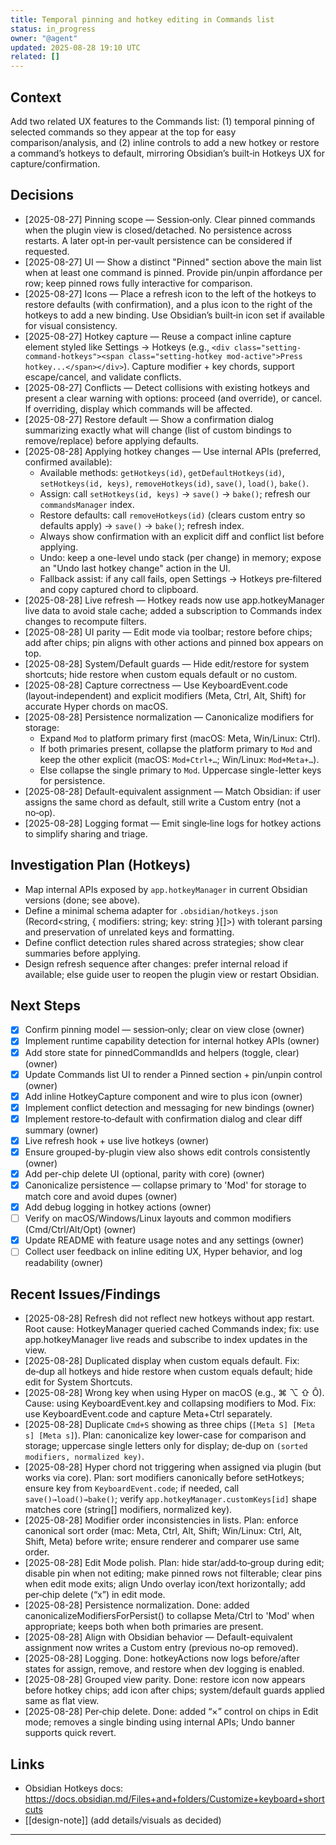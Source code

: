 ```yaml
---
title: Temporal pinning and hotkey editing in Commands list
status: in_progress
owner: "@agent"
updated: 2025-08-28 19:10 UTC
related: []
---
```


## Context

Add two related UX features to the Commands list: (1) temporal pinning of selected commands so they appear at the top for easy comparison/analysis, and (2) inline controls to add a new hotkey or restore a command’s hotkeys to default, mirroring Obsidian’s built‑in Hotkeys UX for capture/confirmation.

## Decisions

- [2025-08-27] Pinning scope — Session‑only. Clear pinned commands when the plugin view is closed/detached. No persistence across restarts. A later opt‑in per‑vault persistence can be considered if requested.
- [2025-08-27] UI — Show a distinct "Pinned" section above the main list when at least one command is pinned. Provide pin/unpin affordance per row; keep pinned rows fully interactive for comparison.
- [2025-08-27] Icons — Place a refresh icon to the left of the hotkeys to restore defaults (with confirmation), and a plus icon to the right of the hotkeys to add a new binding. Use Obsidian’s built‑in icon set if available for visual consistency.
- [2025-08-27] Hotkey capture — Reuse a compact inline capture element styled like Settings → Hotkeys (e.g., `<div class="setting-command-hotkeys"><span class="setting-hotkey mod-active">Press hotkey...</span></div>`). Capture modifier + key chords, support escape/cancel, and validate conflicts.
- [2025-08-27] Conflicts — Detect collisions with existing hotkeys and present a clear warning with options: proceed (and override), or cancel. If overriding, display which commands will be affected.
- [2025-08-27] Restore default — Show a confirmation dialog summarizing exactly what will change (list of custom bindings to remove/replace) before applying defaults.
- [2025-08-28] Applying hotkey changes — Use internal APIs (preferred, confirmed available):
  - Available methods: `getHotkeys(id)`, `getDefaultHotkeys(id)`, `setHotkeys(id, keys)`, `removeHotkeys(id)`, `save()`, `load()`, `bake()`.
  - Assign: call `setHotkeys(id, keys)` → `save()` → `bake()`; refresh our `commandsManager` index.
  - Restore defaults: call `removeHotkeys(id)` (clears custom entry so defaults apply) → `save()` → `bake()`; refresh index.
  - Always show confirmation with an explicit diff and conflict list before applying.
  - Undo: keep a one-level undo stack (per change) in memory; expose an "Undo last hotkey change" action in the UI.
  - Fallback assist: if any call fails, open Settings → Hotkeys pre‑filtered and copy captured chord to clipboard.
- [2025-08-28] Live refresh — Hotkey reads now use app.hotkeyManager live data to avoid stale cache; added a subscription to Commands index changes to recompute filters.
- [2025-08-28] UI parity — Edit mode via toolbar; restore before chips; add after chips; pin aligns with other actions and pinned box appears on top.
- [2025-08-28] System/Default guards — Hide edit/restore for system shortcuts; hide restore when custom equals default or no custom.
- [2025-08-28] Capture correctness — Use KeyboardEvent.code (layout‑independent) and explicit modifiers (Meta, Ctrl, Alt, Shift) for accurate Hyper chords on macOS.
- [2025-08-28] Persistence normalization — Canonicalize modifiers for storage:
  - Expand `Mod` to platform primary first (macOS: Meta, Win/Linux: Ctrl).
  - If both primaries present, collapse the platform primary to `Mod` and keep the other explicit (macOS: `Mod+Ctrl+…`; Win/Linux: `Mod+Meta+…`).
  - Else collapse the single primary to `Mod`. Uppercase single-letter keys for persistence.
- [2025-08-28] Default-equivalent assignment — Match Obsidian: if user assigns the same chord as default, still write a Custom entry (not a no‑op).
- [2025-08-28] Logging format — Emit single‑line logs for hotkey actions to simplify sharing and triage.

## Investigation Plan (Hotkeys)

- Map internal APIs exposed by `app.hotkeyManager` in current Obsidian versions (done; see above).
- Define a minimal schema adapter for `.obsidian/hotkeys.json` (Record<string, { modifiers: string; key: string }[]>) with tolerant parsing and preservation of unrelated keys and formatting.
- Define conflict detection rules shared across strategies; show clear summaries before applying.
- Design refresh sequence after changes: prefer internal reload if available; else guide user to reopen the plugin view or restart Obsidian.

## Next Steps

- [x] Confirm pinning model — session‑only; clear on view close (owner)
- [x] Implement runtime capability detection for internal hotkey APIs (owner)
- [x] Add store state for pinnedCommandIds and helpers (toggle, clear) (owner)
- [x] Update Commands list UI to render a Pinned section + pin/unpin control (owner)
- [x] Add inline HotkeyCapture component and wire to plus icon (owner)
- [x] Implement conflict detection and messaging for new bindings (owner)
- [x] Implement restore‑to‑default with confirmation dialog and clear diff summary (owner)
- [x] Live refresh hook + use live hotkeys (owner)
- [x] Ensure grouped-by-plugin view also shows edit controls consistently (owner)
- [x] Add per-chip delete UI (optional, parity with core) (owner)
- [x] Canonicalize persistence — collapse primary to 'Mod' for storage to match core and avoid dupes (owner)
- [x] Add debug logging in hotkey actions (owner)
- [ ] Verify on macOS/Windows/Linux layouts and common modifiers (Cmd/Ctrl/Alt/Opt) (owner)
- [x] Update README with feature usage notes and any settings (owner)
- [ ] Collect user feedback on inline editing UX, Hyper behavior, and log readability (owner)

## Recent Issues/Findings

- [2025-08-28] Refresh did not reflect new hotkeys without app restart. Root cause: HotkeyManager queried cached Commands index; fix: use app.hotkeyManager live reads and subscribe to index updates in the view.
- [2025-08-28] Duplicated display when custom equals default. Fix: de‑dup all hotkeys and hide restore when custom equals default; hide edit for System Shortcuts.
- [2025-08-28] Wrong key when using Hyper on macOS (e.g., ⌘ ⌥ ⇧ Ô). Cause: using KeyboardEvent.key and collapsing modifiers to Mod. Fix: use KeyboardEvent.code and capture Meta+Ctrl separately.
- [2025-08-28] Duplicate `Cmd+S` showing as three chips (`[Meta S] [Meta s] [Meta s]`). Plan: canonicalize key lower-case for comparison and storage; uppercase single letters only for display; de‑dup on `(sorted modifiers, normalized key)`.
- [2025-08-28] Hyper chord not triggering when assigned via plugin (but works via core). Plan: sort modifiers canonically before setHotkeys; ensure key from `KeyboardEvent.code`; if needed, call `save()→load()→bake()`; verify `app.hotkeyManager.customKeys[id]` shape matches core (string[] modifiers, normalized key).
- [2025-08-28] Modifier order inconsistencies in lists. Plan: enforce canonical sort order (mac: Meta, Ctrl, Alt, Shift; Win/Linux: Ctrl, Alt, Shift, Meta) before write; ensure renderer and comparer use same order.
- [2025-08-28] Edit Mode polish. Plan: hide star/add‑to‑group during edit; disable pin when not editing; make pinned rows not filterable; clear pins when edit mode exits; align Undo overlay icon/text horizontally; add per‑chip delete (“x”) in edit mode.
- [2025-08-28] Persistence normalization. Done: added canonicalizeModifiersForPersist() to collapse Meta/Ctrl to 'Mod' when appropriate; keeps both when both primaries are present.
- [2025-08-28] Align with Obsidian behavior — Default-equivalent assignment now writes a Custom entry (previous no‑op removed).
- [2025-08-28] Logging. Done: hotkeyActions now logs before/after states for assign, remove, and restore when dev logging is enabled.
- [2025-08-28] Grouped view parity. Done: restore icon now appears before hotkey chips; add icon after chips; system/default guards applied same as flat view.
- [2025-08-28] Per‑chip delete. Done: added “×” control on chips in Edit mode; removes a single binding using internal APIs; Undo banner supports quick revert.

## Links

- Obsidian Hotkeys docs: https://docs.obsidian.md/Files+and+folders/Customize+keyboard+shortcuts
- [[design-note]] (add details/visuals as decided)
---
